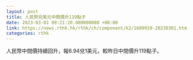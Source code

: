 ```yaml
---
layout: post
title: 人民幣兌美元中間價升119點子
date: 2023-03-01 09:21:20.000000000 +08:00
link: https://news.rthk.hk/rthk/ch/component/k2/1689919-20230301.htm
categories: rthk
---
```


人民幣中間價持續回升，報6.94兌1美元，較昨日中間價升119點子。
